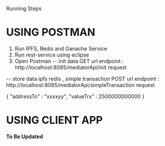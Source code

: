 Running Steps

# USING POSTMAN
1. Run IPFS, Redis and Ganache Service
2. Run rest-service using eclipse
3. Open Postman
-- init data
GET
url endpoint : http://localhost:8085/mediatorApi/init
request

-- store data ipfs redis , simple transaction
POST
url endpoint : http://localhost:8085/mediatorApi/simpleTransaction
request

{
  "addressTo" : "xxxxyy",
  "valueTrx" : 2500000000000
}


# USING CLIENT APP
**To Be Updated**